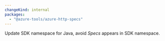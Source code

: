 ```yaml
---
changeKind: internal
packages:
  - "@azure-tools/azure-http-specs"
---
```


Update SDK namespace for Java, avoid _Specs_ appears in SDK namespace.